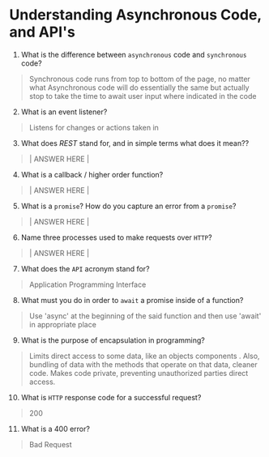 # Understanding Asynchronous Code, and API's
01. What is the difference between `asynchronous` code and `synchronous` code?

  > Synchronous code runs from top to bottom of the page, no matter what
  Asynchronous code will do essentially the same but actually stop to take the time to await user input where indicated in the code

02. What is an event listener?

  > Listens for changes or actions taken in

03. What does *REST* stand for, and in simple terms what does it mean??

  > | ANSWER HERE |

04. What is a callback / higher order function?

  > | ANSWER HERE |

05. What is a `promise`? How do you capture an error from a `promise`?

  > | ANSWER HERE |

06. Name three processes used to make requests over `HTTP`?

  > | ANSWER HERE |

07. What does the `API` acronym stand for?

  > Application Programming Interface

08. What must you do in order to `await` a promise inside of a function?

  > Use 'async' at the beginning of the said function and then use 'await' in appropriate place

09. What is the purpose of encapsulation in programming?

  > Limits direct access to some data, like an objects components . Also, bundling of data with the methods that operate on that data, cleaner code. Makes code private, preventing unauthorized parties direct access.

10. What is `HTTP` response code for a successful request?

  > 200

11. What is a 400 error?

  > Bad Request
